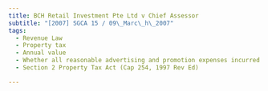 ```yaml
---
title: BCH Retail Investment Pte Ltd v Chief Assessor 
subtitle: "[2007] SGCA 15 / 09\_Marc\_h\_2007"
tags:
  - Revenue Law
  - Property tax
  - Annual value
  - Whether all reasonable advertising and promotion expenses incurred in relation to commercial property may be deducted from gross rental of such property in ascertaining annual value for purposes of property tax
  - Section 2 Property Tax Act (Cap 254, 1997 Rev Ed)

---
```


